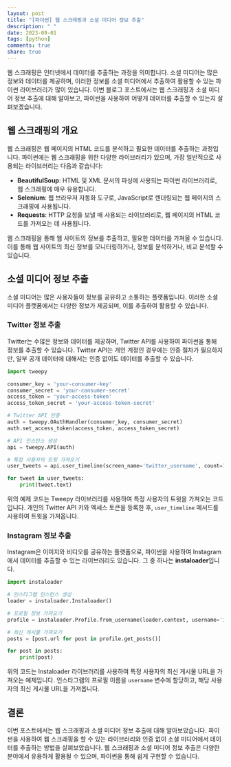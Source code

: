 ```yaml
---
layout: post
title: "[파이썬] 웹 스크래핑과 소셜 미디어 정보 추출"
description: " "
date: 2023-09-01
tags: [python]
comments: true
share: true
---
```


웹 스크래핑은 인터넷에서 데이터를 추출하는 과정을 의미합니다. 소셜 미디어는 많은 정보와 데이터를 제공하며, 이러한 정보를 소셜 미디어에서 추출하여 활용할 수 있는 파이썬 라이브러리가 많이 있습니다. 이번 블로그 포스트에서는 웹 스크래핑과 소셜 미디어 정보 추출에 대해 알아보고, 파이썬을 사용하여 어떻게 데이터를 추출할 수 있는지 살펴보겠습니다.

## 웹 스크래핑의 개요

웹 스크래핑은 웹 페이지의 HTML 코드를 분석하고 필요한 데이터를 추출하는 과정입니다. 파이썬에는 웹 스크래핑을 위한 다양한 라이브러리가 있으며, 가장 일반적으로 사용되는 라이브러리는 다음과 같습니다:

- **BeautifulSoup**: HTML 및 XML 문서의 파싱에 사용되는 파이썬 라이브러리로, 웹 스크래핑에 매우 유용합니다.
- **Selenium**: 웹 브라우저 자동화 도구로, JavaScript로 렌더링되는 웹 페이지의 스크래핑에 사용됩니다.
- **Requests**: HTTP 요청을 보낼 때 사용되는 라이브러리로, 웹 페이지의 HTML 코드를 가져오는 데 사용됩니다.

웹 스크래핑을 통해 웹 사이트의 정보를 추출하고, 필요한 데이터를 가져올 수 있습니다. 이를 통해 웹 사이트의 최신 정보를 모니터링하거나, 정보를 분석하거나, 비교 분석할 수 있습니다.

## 소셜 미디어 정보 추출

소셜 미디어는 많은 사용자들이 정보를 공유하고 소통하는 플랫폼입니다. 이러한 소셜 미디어 플랫폼에서는 다양한 정보가 제공되며, 이를 추출하여 활용할 수 있습니다.

### Twitter 정보 추출

Twitter는 수많은 정보와 데이터를 제공하며, Twitter API를 사용하여 파이썬을 통해 정보를 추출할 수 있습니다. Twitter API는 개인 계정인 경우에는 인증 절차가 필요하지만, 일부 공개 데이터에 대해서는 인증 없이도 데이터를 추출할 수 있습니다. 

```python
import tweepy

consumer_key = 'your-consumer-key'
consumer_secret = 'your-consumer-secret'
access_token = 'your-access-token'
access_token_secret = 'your-access-token-secret'

# Twitter API 인증
auth = tweepy.OAuthHandler(consumer_key, consumer_secret)
auth.set_access_token(access_token, access_token_secret)

# API 인스턴스 생성
api = tweepy.API(auth)

# 특정 사용자의 트윗 가져오기
user_tweets = api.user_timeline(screen_name='twitter_username', count=10)

for tweet in user_tweets:
    print(tweet.text)
```

위의 예제 코드는 Tweepy 라이브러리를 사용하여 특정 사용자의 트윗을 가져오는 코드입니다. 개인의 Twitter API 키와 엑세스 토큰을 등록한 후, `user_timeline` 메서드를 사용하여 트윗을 가져옵니다.

### Instagram 정보 추출

Instagram은 이미지와 비디오를 공유하는 플랫폼으로, 파이썬을 사용하여 Instagram에서 데이터를 추출할 수 있는 라이브러리도 있습니다. 그 중 하나는 **instaloader**입니다. 

```python
import instaloader

# 인스타그램 인스턴스 생성
loader = instaloader.Instaloader()

# 프로필 정보 가져오기
profile = instaloader.Profile.from_username(loader.context, username='instagram_username')

# 최신 게시물 가져오기
posts = [post.url for post in profile.get_posts()]

for post in posts:
    print(post)
```

위의 코드는 Instaloader 라이브러리를 사용하여 특정 사용자의 최신 게시물 URL을 가져오는 예제입니다. 인스타그램의 프로필 이름을 `username` 변수에 할당하고, 해당 사용자의 최신 게시물 URL을 가져옵니다.

## 결론

이번 포스트에서는 웹 스크래핑과 소셜 미디어 정보 추출에 대해 알아보았습니다. 파이썬을 사용하여 웹 스크래핑을 할 수 있는 라이브러리와 인증 없이 소셜 미디어에서 데이터를 추출하는 방법을 살펴보았습니다. 웹 스크래핑과 소셜 미디어 정보 추출은 다양한 분야에서 유용하게 활용될 수 있으며, 파이썬을 통해 쉽게 구현할 수 있습니다.